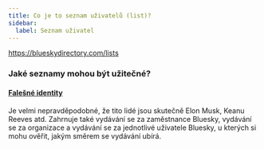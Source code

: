 ```yaml
---
title: Co je to seznam uživatelů (list)?
sidebar:
  label: Seznam uživatel
---
```


https://blueskydirectory.com/lists


### Jaké seznamy mohou být užitečné?

#### [Falešné identity](https://bsky.app/profile/rahaeli.bsky.social/lists/3l6do6yblno2a)

Je velmi nepravděpodobné, že tito lidé jsou skutečně Elon Musk, Keanu Reeves atd. Zahrnuje také vydávání se za
zaměstnance Bluesky, vydávání se za organizace a vydávání se za jednotlivé uživatele Bluesky, u kterých si mohu ověřit,
jakým směrem se vydávání ubírá.

